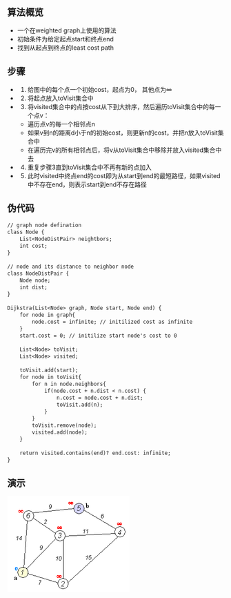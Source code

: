 ## 算法概览
- 一个在weighted graph上使用的算法
- 初始条件为给定起点start和终点end
- 找到从起点到终点的least cost path

## 步骤
  - 1. 给图中的每个点一个初始cost，起点为0， 其他点为$\infty$
  - 2. 将起点放入toVisit集合中
  - 3. 将visited集合中的点按cost从下到大排序，然后遍历toVisit集合中的每一个点v：
      *  遍历点v的每一个相邻点n
      *  如果v到n的距离d小于n的初始cost，则更新n的cost，并把n放入toVisit集合中
      *  在遍历完v的所有相邻点后，将v从toVisit集合中移除并放入visited集合中去
  - 4. 重复步骤3直到toVisit集合中不再有新的点加入
  - 5. 此时visited中终点end的cost即为从start到end的最短路径，如果visited中不存在end，则表示start到end不存在路径

## 伪代码
```
// graph node defination
class Node {
    List<NodeDistPair> neightbors;
    int cost;
}

// node and its distance to neighbor node
class NodeDistPair {
    Node node;
    int dist;
}

Dijkstra(List<Node> graph, Node start, Node end) {
    for node in graph{
        node.cost = infinite; // initilized cost as infinite
    }
    start.cost = 0; // initilize start node's cost to 0

    List<Node> toVisit;
    List<Node> visited;

    toVisit.add(start);
    for node in toVisit{
        for n in node.neighbors{
            if(node.cost + n.dist < n.cost) {
                n.cost = node.cost + n.dist;
                toVisit.add(n);
            }
        }
        toVisit.remove(node);
        visited.add(node);
    }

    return visited.contains(end)? end.cost: infinite;
}
```

## 演示
![alt text](https://raw.githubusercontent.com/jellylidong/CodeEatSleep/master/code/Dijkstra_Animation.gif)



